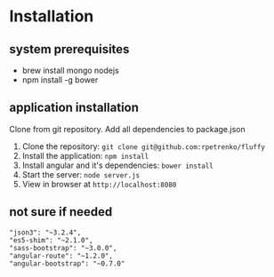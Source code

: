 # Installation

## system prerequisites
- brew install mongo nodejs
- npm install -g bower

## application installation
Clone from git repository. Add all dependencies to package.json

1. Clone the repository: `git clone git@github.com:rpetrenko/fluffy`
2. Install the application: `npm install`
3. Install angular and it's dependencies: `bower install`
4. Start the server: `node server.js`
5. View in browser at `http://localhost:8080`

## not sure if needed
    "json3": "~3.2.4",
    "es5-shim": "~2.1.0",
    "sass-bootstrap": "~3.0.0",
    "angular-route": "~1.2.0",
    "angular-bootstrap": "~0.7.0"

